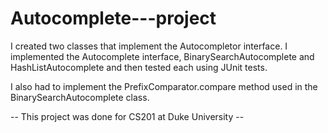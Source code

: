 # Autocomplete---project

I created two classes that implement the Autocompletor interface. I implemented the Autocomplete interface, BinarySearchAutocomplete and HashListAutocomplete and then tested each using JUnit tests. 

I also had to implement the PrefixComparator.compare method used in the BinarySearchAutocomplete class. 

-- This project was done for CS201 at Duke University -- 
